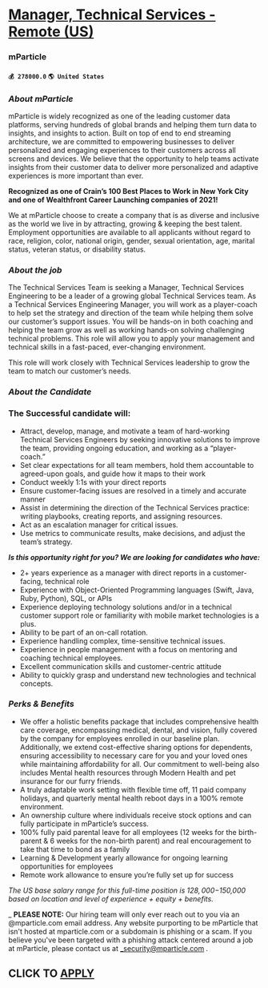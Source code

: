 # [Manager, Technical Services - Remote (US)](https://www.remotewlb.com/apply/manager-technical-services-remote-us)  
### mParticle  
#### `💰 278000.0` `🌎 United States`  

### _About mParticle_

mParticle is widely recognized as one of the leading customer data platforms, serving hundreds of global brands and helping them turn data to insights, and insights to action. Built on top of end to end streaming architecture, we are committed to empowering businesses to deliver personalized and engaging experiences to their customers across all screens and devices. We believe that the opportunity to help teams activate insights from their customer data to deliver more personalized and adaptive experiences is more important than ever.

 **Recognized as one of Crain’s 100 Best Places to Work in New York City and one of Wealthfront Career Launching companies of 2021!**

We at mParticle choose to create a company that is as diverse and inclusive as the world we live in by attracting, growing & keeping the best talent. Employment opportunities are available to all applicants without regard to race, religion, color, national origin, gender, sexual orientation, age, marital status, veteran status, or disability status.

###  _About the job_

The Technical Services Team is seeking a Manager, Technical Services Engineering to be a leader of a growing global Technical Services team. As a Technical Services Engineering Manager, you will work as a player-coach to help set the strategy and direction of the team while helping them solve our customer’s support issues. You will be hands-on in both coaching and helping the team grow as well as working hands-on solving challenging technical problems. This role will allow you to apply your management and technical skills in a fast-paced, ever-changing environment.

This role will work closely with Technical Services leadership to grow the team to match our customer’s needs.

###  _About the Candidate_

### The Successful candidate will:

  * Attract, develop, manage, and motivate a team of hard-working Technical Services Engineers by seeking innovative solutions to improve the team, providing ongoing education, and working as a “player-coach.”
  * Set clear expectations for all team members, hold them accountable to agreed-upon goals, and guide how it maps to their work
  * Conduct weekly 1:1s with your direct reports
  * Ensure customer-facing issues are resolved in a timely and accurate manner
  * Assist in determining the direction of the Technical Services practice: writing playbooks, creating reports, and assigning resources.
  * Act as an escalation manager for critical issues.
  * Use metrics to communicate results, make decisions, and adjust the team’s strategy.

_**Is this opportunity right for you? We are looking for candidates who have:**_

  * 2+ years experience as a manager with direct reports in a customer-facing, technical role
  * Experience with Object-Oriented Programming languages (Swift, Java, Ruby, Python), SQL, or APIs
  * Experience deploying technology solutions and/or in a technical customer support role or familiarity with mobile market technologies is a plus.
  * Ability to be part of an on-call rotation.
  * Experience handling complex, time-sensitive technical issues.
  * Experience in people management with a focus on mentoring and coaching technical employees.
  * Excellent communication skills and customer-centric attitude
  * Ability to quickly grasp and understand new technologies and technical concepts.

###  _Perks & Benefits_

  * We offer a holistic benefits package that includes comprehensive health care coverage, encompassing medical, dental, and vision, fully covered by the company for employees enrolled in our baseline plan. Additionally, we extend cost-effective sharing options for dependents, ensuring accessibility to necessary care for you and your loved ones while maintaining affordability for all. Our commitment to well-being also includes Mental health resources through Modern Health and pet insurance for our furry friends.
  * A truly adaptable work setting with flexible time off, 11 paid company holidays, and quarterly mental health reboot days in a 100% remote environment. 
  * An ownership culture where individuals receive stock options and can fully participate in mParticle’s success.
  * 100% fully paid parental leave for all employees (12 weeks for the birth-parent & 6 weeks for the non-birth parent) and real encouragement to take that time to bond as a family
  * Learning & Development yearly allowance for ongoing learning opportunities for employees
  * Remote work allowance to ensure you’re fully set up for success

_The US base salary range for this full-time position is $128,000-$150,000 based on location and level of experience + equity + benefits._

 _ **PLEASE NOTE:** Our hiring team will only ever reach out to you via an @mparticle.com email address. Any website purporting to be mParticle that isn't hosted at mparticle.com or a subdomain is phishing or a scam. If you believe you've been targeted with a phishing attack centered around a job at mParticle, please contact us at _security@mparticle.com _._

  
## CLICK TO [APPLY](https://www.remotewlb.com/apply/manager-technical-services-remote-us)

